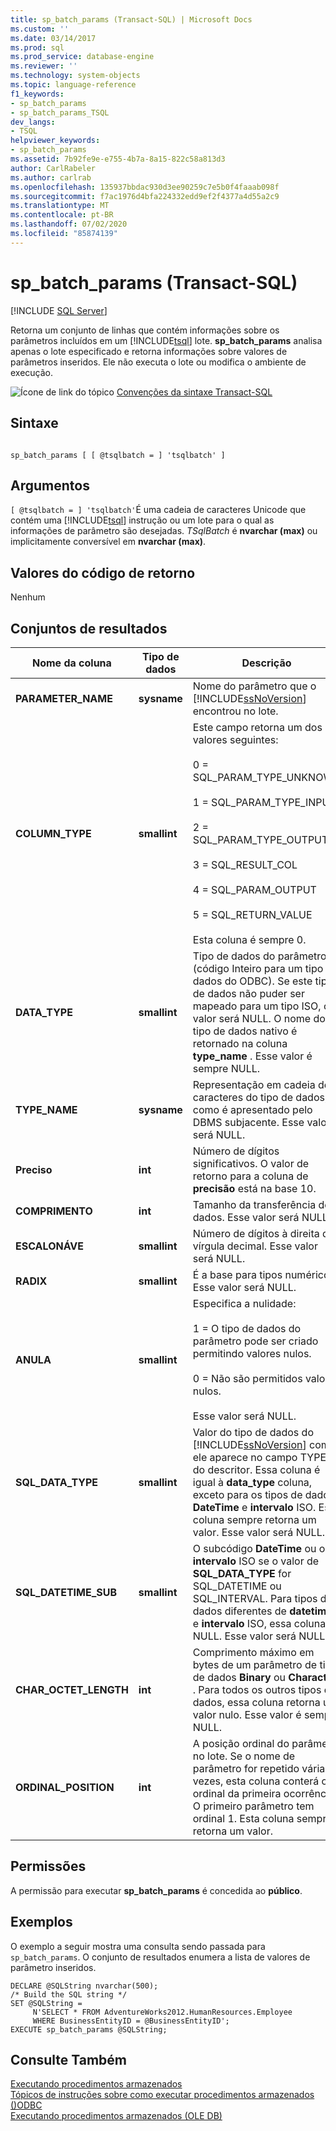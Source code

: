 ```yaml
---
title: sp_batch_params (Transact-SQL) | Microsoft Docs
ms.custom: ''
ms.date: 03/14/2017
ms.prod: sql
ms.prod_service: database-engine
ms.reviewer: ''
ms.technology: system-objects
ms.topic: language-reference
f1_keywords:
- sp_batch_params
- sp_batch_params_TSQL
dev_langs:
- TSQL
helpviewer_keywords:
- sp_batch_params
ms.assetid: 7b92fe9e-e755-4b7a-8a15-822c58a813d3
author: CarlRabeler
ms.author: carlrab
ms.openlocfilehash: 135937bbdac930d3ee90259c7e5b0f4faaab098f
ms.sourcegitcommit: f7ac1976d4bfa224332edd9ef2f4377a4d55a2c9
ms.translationtype: MT
ms.contentlocale: pt-BR
ms.lasthandoff: 07/02/2020
ms.locfileid: "85874139"
---
```

# <a name="sp_batch_params-transact-sql"></a>sp_batch_params (Transact-SQL)
[!INCLUDE [SQL Server](../../includes/applies-to-version/sqlserver.md)]

  Retorna um conjunto de linhas que contém informações sobre os parâmetros incluídos em um [!INCLUDE[tsql](../../includes/tsql-md.md)] lote. **sp_batch_params** analisa apenas o lote especificado e retorna informações sobre valores de parâmetros inseridos. Ele não executa o lote ou modifica o ambiente de execução.  
  
 ![Ícone de link do tópico](../../database-engine/configure-windows/media/topic-link.gif "Ícone de link do tópico") [Convenções da sintaxe Transact-SQL](../../t-sql/language-elements/transact-sql-syntax-conventions-transact-sql.md)  
  
## <a name="syntax"></a>Sintaxe  
  
```  
  
sp_batch_params [ [ @tsqlbatch = ] 'tsqlbatch' ]   
```  
  
## <a name="arguments"></a>Argumentos  
`[ @tsqlbatch = ] 'tsqlbatch'`É uma cadeia de caracteres Unicode que contém uma [!INCLUDE[tsql](../../includes/tsql-md.md)] instrução ou um lote para o qual as informações de parâmetro são desejadas. *TSqlBatch* é **nvarchar (max)** ou implicitamente conversível em **nvarchar (max)**.  
  
## <a name="return-code-values"></a>Valores do código de retorno  
 Nenhum  
  
## <a name="result-sets"></a>Conjuntos de resultados  
  
|Nome da coluna|Tipo de dados|Descrição|  
|-----------------|---------------|-----------------|  
|**PARAMETER_NAME**|**sysname**|Nome do parâmetro que o [!INCLUDE[ssNoVersion](../../includes/ssnoversion-md.md)] encontrou no lote.|  
|**COLUMN_TYPE**|**smallint**|Este campo retorna um dos valores seguintes:<br /><br /> 0 = SQL_PARAM_TYPE_UNKNOWN<br /><br /> 1 = SQL_PARAM_TYPE_INPUT<br /><br /> 2 = SQL_PARAM_TYPE_OUTPUT<br /><br /> 3 = SQL_RESULT_COL<br /><br /> 4 = SQL_PARAM_OUTPUT<br /><br /> 5 = SQL_RETURN_VALUE<br /><br /> Esta coluna é sempre 0.|  
|**DATA_TYPE**|**smallint**|Tipo de dados do parâmetro (código Inteiro para um tipo de dados do ODBC). Se este tipo de dados não puder ser mapeado para um tipo ISO, o valor será NULL. O nome do tipo de dados nativo é retornado na coluna **type_name** . Esse valor é sempre NULL.|  
|**TYPE_NAME**|**sysname**|Representação em cadeia de caracteres do tipo de dados, como é apresentado pelo DBMS subjacente. Esse valor será NULL.|  
|**Preciso**|**int**|Número de dígitos significativos. O valor de retorno para a coluna de **precisão** está na base 10.|  
|**COMPRIMENTO**|**int**|Tamanho da transferência dos dados. Esse valor será NULL.|  
|**ESCALONÁVE**|**smallint**|Número de dígitos à direita da vírgula decimal. Esse valor será NULL.|  
|**RADIX**|**smallint**|É a base para tipos numéricos. Esse valor será NULL.|  
|**ANULA**|**smallint**|Especifica a nulidade:<br /><br /> 1 = O tipo de dados do parâmetro pode ser criado permitindo valores nulos.<br /><br /> 0 = Não são permitidos valores nulos.<br /><br /> Esse valor será NULL.|  
|**SQL_DATA_TYPE**|**smallint**|Valor do tipo de dados do [!INCLUDE[ssNoVersion](../../includes/ssnoversion-md.md)] como ele aparece no campo TYPE do descritor. Essa coluna é igual à **data_type** coluna, exceto para os tipos de dados **DateTime** e **intervalo** ISO. Esta coluna sempre retorna um valor. Esse valor será NULL.|  
|**SQL_DATETIME_SUB**|**smallint**|O subcódigo **DateTime** ou o **intervalo** ISO se o valor de **SQL_DATA_TYPE** for SQL_DATETIME ou SQL_INTERVAL. Para tipos de dados diferentes de **datetime** e **intervalo** ISO, essa coluna é NULL. Esse valor será NULL.|  
|**CHAR_OCTET_LENGTH**|**int**|Comprimento máximo em bytes de um parâmetro de tipo de dados **Binary** ou **Character** . Para todos os outros tipos de dados, essa coluna retorna um valor nulo. Esse valor é sempre NULL.|  
|**ORDINAL_POSITION**|**int**|A posição ordinal do parâmetro no lote. Se o nome de parâmetro for repetido várias vezes, esta coluna conterá o ordinal da primeira ocorrência. O primeiro parâmetro tem ordinal 1. Esta coluna sempre retorna um valor.|  
  
## <a name="permissions"></a>Permissões  
 A permissão para executar **sp_batch_params** é concedida ao **público**.  
  
## <a name="examples"></a>Exemplos  
 O exemplo a seguir mostra uma consulta sendo passada para `sp_batch_params`. O conjunto de resultados enumera a lista de valores de parâmetro inseridos.  
  
```  
DECLARE @SQLString nvarchar(500);  
/* Build the SQL string */  
SET @SQLString =  
     N'SELECT * FROM AdventureWorks2012.HumanResources.Employee   
     WHERE BusinessEntityID = @BusinessEntityID';  
EXECUTE sp_batch_params @SQLString;  
```  
  
## <a name="see-also"></a>Consulte Também  
 [Executando procedimentos armazenados](../../relational-databases/native-client-odbc-stored-procedures/running-stored-procedures.md)   
 [Tópicos de instruções sobre como executar procedimentos armazenados &#40;&#41;ODBC](https://msdn.microsoft.com/library/c2220182-a23d-4475-b353-77a77ab613d6)   
 [Executando procedimentos armazenados &#40;OLE DB&#41;](../../relational-databases/native-client/ole-db/stored-procedures-running.md)  
  
  
